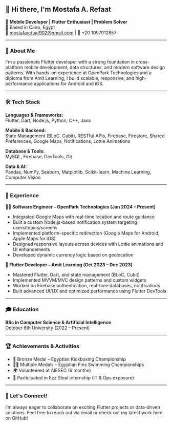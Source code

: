 ## 👋 Hi there, I'm Mostafa A. Refaat

🎯 **Mobile Developer | Flutter Enthusiast | Problem Solver**  
📍 Based in Cairo, Egypt  
📧 mostafarefaat902@gmail.com | 📱 +20 1097012857

---

### 🚀 About Me

I'm a passionate Flutter developer with a strong foundation in cross-platform mobile development, data structures, and modern software design patterns. With hands-on experience at OpenPark Technologies and a diploma from Amit Learning, I build scalable, responsive, and high-performance applications for Android and iOS.

---

### 🛠 Tech Stack

**Languages & Frameworks:**  
Flutter, Dart, Node.js, Python, C++, Java

**Mobile & Backend:**  
State Management (BLoC, Cubit), RESTful APIs, Firebase, Firestore, Shared Preferences, Google Maps, Notifications, Lottie Animations

**Database & Tools:**  
MySQL, Firebase, DevTools, Git

**Data & AI:**  
Pandas, NumPy, Seaborn, Matplotlib, Scikit-learn, Machine Learning, Computer Vision

---

### 💼 Experience

**👨‍💻 Software Engineer – OpenPark Technologies (Jan 2024 – Present)**  
- Integrated Google Maps with real-time location and route guidance  
- Built a custom Node.js-based notification system targeting users/topics/screens  
- Implemented platform-specific redirection (Google Maps for Android, Apple Maps for iOS)  
- Designed responsive layouts across devices with Lottie animations and UI enhancements  
- Developed dynamic currency logic based on geolocation  

**📱 Flutter Developer – Amit Learning (Oct 2023 – Dec 2023)**  
- Mastered Flutter, Dart, and state management (BLoC, Cubit)  
- Implemented MVVM/MVC design patterns and custom widgets  
- Worked on Firebase authentication, real-time databases, notifications  
- Built advanced UI/UX and optimized performance using Flutter DevTools  

---

### 🎓 Education

**BSc in Computer Science & Artificial Intelligence**  
October 6th University (2022 – Present)

---

### 🏆 Achievements & Activities

- 🥉 Bronze Medal – Egyptian Kickboxing Championship  
- 🥈🥉 Multiple Medals – Egyptian Fins Swimming Championships  
- 🌍 Volunteered at AIESEC (6 months)  
- 🤝 Participated in Ezz Steal internship (IT & Ops exposure)

---

### 💬 Let's Connect!

I’m always eager to collaborate on exciting Flutter projects or data-driven solutions. Feel free to reach out via email or check out my latest work here on GitHub!

